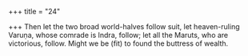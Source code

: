 +++
title = "24"

+++
Then let the two broad world-halves follow suit, let heaven-ruling  Varuṇa, whose comrade is Indra, follow;
let all the Maruts, who are victorious, follow. Might we be (fit) to found  the buttress of wealth.